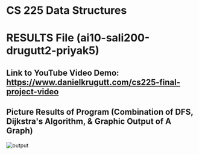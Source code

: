 # CS 225 Data Structures

# RESULTS File (ai10-sali200-drugutt2-priyak5)

## Link to YouTube Video Demo: https://www.danielkrugutt.com/cs225-final-project-video

## Picture Results of Program (Combination of DFS, Dijkstra's Algorithm, & Graphic Output of A Graph)

![output](https://media.github-dev.cs.illinois.edu/user/10706/files/6e0217b8-71f3-4a03-956b-0e614014fb5c)
